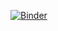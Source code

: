 
[![Binder](https://mybinder.org/badge_logo.svg)](https://mybinder.org/v2/gh/Curry-Sawce-W/speech-envelope-enhancement/main?urlpath=%2Fdoc%2Ftree%2Fsample_player.ipynb)
